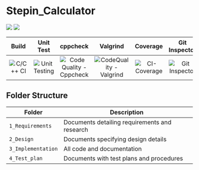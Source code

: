 # Stepin_Calculator
<img src="https://www.code-inspector.com/project/27805/score/svg" />
<img src="https://www.code-inspector.com/project/27805/status/svg" />

|Build|Unit Test|cppcheck|Valgrind|Coverage|Git Inspector|
|:--:|:--:|:--:|:--:|:--:|:--:|
|![C/C++ CI](https://github.com/dikshadutta1999/Stepin_Calculator/blob/main/.github_workflow/c-build.yml/badge.svg)|![Unit Testing](https://github.com/dikshadutta1999/Stepin_Calculator/blob/main/.github_workflow/unit-test.yml/badge.svg)|![Code Quality - Cppcheck](https://github.com/dikshadutta1999/Stepin_Calculator/edit/main/.github_workflow/cppcheck.yml/badge.svg)|![CodeQuality - Valgrind](https://github.com/dikshadutta1999/Stepin_Calculator/blob/main/.github_workflow/Valgrind.yml/badge.svg)|![CI-Coverage](https://github.com/dikshadutta1999/Stepin_Calculator/blob/main/.github_workflow/gcov.yml/badge.svg)|![Git Inspector](https://github.com/dikshadutta1999/Stepin_Calculator/blob/main/.github_workflow/gitinspector.yml/badge.svg)|

## Folder Structure
|Folder             | Description |
|-------------------| -----------------------------------------|
| `1_Requirements`   | Documents detailing requirements and research|
| `2_Design`         | Documents specifying design details|
| `3_Implementation` | All code and documentation|
| `4_Test_plan`      | Documents with test plans and procedures|

